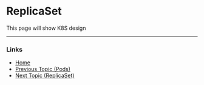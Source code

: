 # ReplicaSet

This page will show K8S design

---
### Links
* [Home](https://github.com/vimalmenon/k8s-learn)
* [Previous Topic (Pods)](https://github.com/vimalmenon/k8s-learn/tree/master/example/Pods)
* [Next Topic (ReplicaSet)](https://github.com/vimalmenon/k8s-learn/tree/master/example/ReplicaSet)
